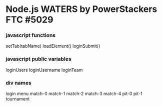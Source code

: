 # Node.js WATERS by PowerStackers FTC #5029

### javascript functions
setTab(tabName)
loadElement()
loginSubmit()

### javascript public variables
loginUsers
loginUsername
loginTeam

### div names
login
menu
match-0
match-1
match-2
match-3
match-4
pit-0
pit-1
tournament